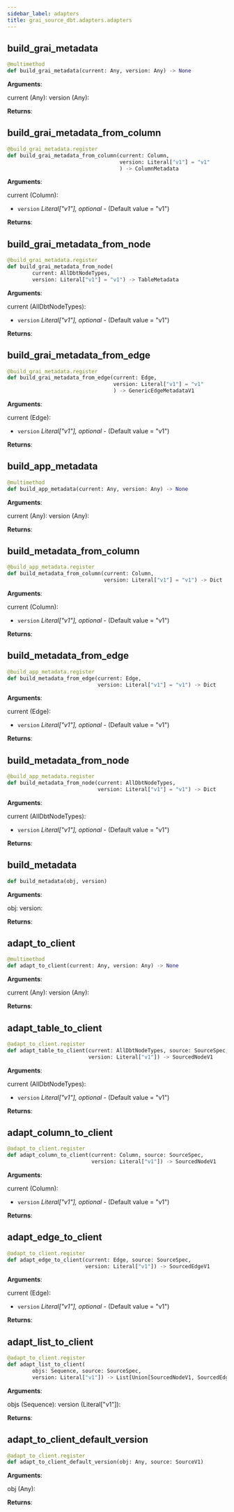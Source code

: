 ```yaml
---
sidebar_label: adapters
title: grai_source_dbt.adapters.adapters
---
```


## build\_grai\_metadata

```python
@multimethod
def build_grai_metadata(current: Any, version: Any) -> None
```

**Arguments**:

  current (Any):
  version (Any):


**Returns**:



## build\_grai\_metadata\_from\_column

```python
@build_grai_metadata.register
def build_grai_metadata_from_column(current: Column,
                                    version: Literal["v1"] = "v1"
                                    ) -> ColumnMetadata
```

**Arguments**:

  current (Column):
- `version` _Literal[&quot;v1&quot;], optional_ - (Default value = &quot;v1&quot;)


**Returns**:



## build\_grai\_metadata\_from\_node

```python
@build_grai_metadata.register
def build_grai_metadata_from_node(
        current: AllDbtNodeTypes,
        version: Literal["v1"] = "v1") -> TableMetadata
```

**Arguments**:

  current (AllDbtNodeTypes):
- `version` _Literal[&quot;v1&quot;], optional_ - (Default value = &quot;v1&quot;)


**Returns**:



## build\_grai\_metadata\_from\_edge

```python
@build_grai_metadata.register
def build_grai_metadata_from_edge(current: Edge,
                                  version: Literal["v1"] = "v1"
                                  ) -> GenericEdgeMetadataV1
```

**Arguments**:

  current (Edge):
- `version` _Literal[&quot;v1&quot;], optional_ - (Default value = &quot;v1&quot;)


**Returns**:



## build\_app\_metadata

```python
@multimethod
def build_app_metadata(current: Any, version: Any) -> None
```

**Arguments**:

  current (Any):
  version (Any):


**Returns**:



## build\_metadata\_from\_column

```python
@build_app_metadata.register
def build_metadata_from_column(current: Column,
                               version: Literal["v1"] = "v1") -> Dict
```

**Arguments**:

  current (Column):
- `version` _Literal[&quot;v1&quot;], optional_ - (Default value = &quot;v1&quot;)


**Returns**:



## build\_metadata\_from\_edge

```python
@build_app_metadata.register
def build_metadata_from_edge(current: Edge,
                             version: Literal["v1"] = "v1") -> Dict
```

**Arguments**:

  current (Edge):
- `version` _Literal[&quot;v1&quot;], optional_ - (Default value = &quot;v1&quot;)


**Returns**:



## build\_metadata\_from\_node

```python
@build_app_metadata.register
def build_metadata_from_node(current: AllDbtNodeTypes,
                             version: Literal["v1"] = "v1") -> Dict
```

**Arguments**:

  current (AllDbtNodeTypes):
- `version` _Literal[&quot;v1&quot;], optional_ - (Default value = &quot;v1&quot;)


**Returns**:



## build\_metadata

```python
def build_metadata(obj, version)
```

**Arguments**:

  obj:
  version:


**Returns**:



## adapt\_to\_client

```python
@multimethod
def adapt_to_client(current: Any, version: Any) -> None
```

**Arguments**:

  current (Any):
  version (Any):


**Returns**:



## adapt\_table\_to\_client

```python
@adapt_to_client.register
def adapt_table_to_client(current: AllDbtNodeTypes, source: SourceSpec,
                          version: Literal["v1"]) -> SourcedNodeV1
```

**Arguments**:

  current (AllDbtNodeTypes):
- `version` _Literal[&quot;v1&quot;], optional_ - (Default value = &quot;v1&quot;)


**Returns**:



## adapt\_column\_to\_client

```python
@adapt_to_client.register
def adapt_column_to_client(current: Column, source: SourceSpec,
                           version: Literal["v1"]) -> SourcedNodeV1
```

**Arguments**:

  current (Column):
- `version` _Literal[&quot;v1&quot;], optional_ - (Default value = &quot;v1&quot;)


**Returns**:



## adapt\_edge\_to\_client

```python
@adapt_to_client.register
def adapt_edge_to_client(current: Edge, source: SourceSpec,
                         version: Literal["v1"]) -> SourcedEdgeV1
```

**Arguments**:

  current (Edge):
- `version` _Literal[&quot;v1&quot;], optional_ - (Default value = &quot;v1&quot;)


**Returns**:



## adapt\_list\_to\_client

```python
@adapt_to_client.register
def adapt_list_to_client(
        objs: Sequence, source: SourceSpec,
        version: Literal["v1"]) -> List[Union[SourcedNodeV1, SourcedEdgeV1]]
```

**Arguments**:

  objs (Sequence):
  version (Literal[&quot;v1&quot;]):


**Returns**:



## adapt\_to\_client\_default\_version

```python
@adapt_to_client.register
def adapt_to_client_default_version(obj: Any, source: SourceV1)
```

**Arguments**:

  obj (Any):


**Returns**:
